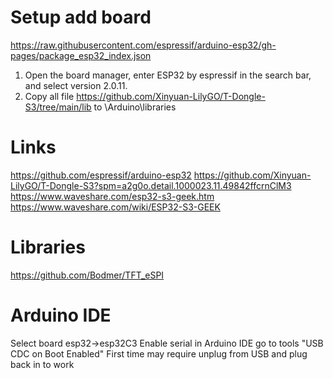 # Setup add board 
https://raw.githubusercontent.com/espressif/arduino-esp32/gh-pages/package_esp32_index.json

1. Open the board manager, enter ESP32 by espressif in the search bar, and select version 2.0.11.
2. Copy all file https://github.com/Xinyuan-LilyGO/T-Dongle-S3/tree/main/lib to \Arduino\libraries

# Links
https://github.com/espressif/arduino-esp32
https://github.com/Xinyuan-LilyGO/T-Dongle-S3?spm=a2g0o.detail.1000023.11.49842ffcrnClM3
https://www.waveshare.com/esp32-s3-geek.htm
https://www.waveshare.com/wiki/ESP32-S3-GEEK

# Libraries
https://github.com/Bodmer/TFT_eSPI

# Arduino IDE
Select board esp32->esp32C3
Enable serial in Arduino IDE go to tools "USB CDC on Boot Enabled"
First time may require unplug from USB and plug back in to work